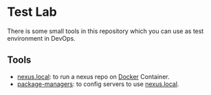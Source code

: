 # Test Lab
There is some small tools in this repository which you can use as test environment in DevOps.

## Tools
- [nexus.local](./nexus.local/README.md): to run a nexus repo on [Docker](https://www.docker.com/) Container.
- [package-managers](./configs/package-managers/): to config servers to use [nexus.local](./nexus.local/README.md).
